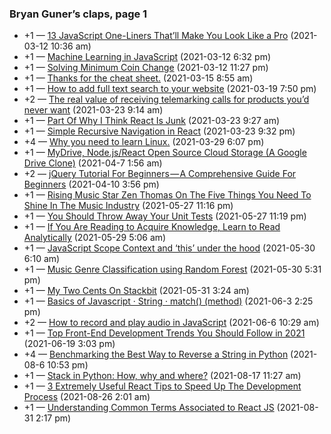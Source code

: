 ### Bryan Guner’s claps, page 1

- +1 — <a href="https://medium.com/p/13-javascript-one-liners-thatll-make-you-look-like-a-pro-29a27b6f51cb" class="h-cite u-like-of">13 JavaScript One-Liners That’ll Make You Look Like a Pro</a> (2021-03-12 10:36 am)
- +1 — <a href="https://medium.com/p/machine-learning-in-javascript-b8b0f9f149aa" class="h-cite u-like-of">Machine Learning in JavaScript</a> (2021-03-12 6:32 pm)
- +1 — <a href="https://medium.com/p/how-to-solve-minimum-coin-change-f96a758ccade" class="h-cite u-like-of">Solving Minimum Coin Change</a> (2021-03-12 11:27 pm)
- +1 — <a href="https://medium.com/p/thanks-for-the-cheat-sheet-b3fff101f8e7" class="h-cite u-like-of">Thanks for the cheat sheet.</a> (2021-03-15 8:55 am)
- +1 — <a href="https://medium.com/p/how-to-add-full-text-search-to-your-website-4e9c80ce2bf4" class="h-cite u-like-of">How to add full text search to your website</a> (2021-03-19 7:50 pm)
- +2 — <a href="https://medium.com/p/the-real-value-of-receiving-telemarking-calls-for-products-youd-never-want-2a24baa18a7d" class="h-cite u-like-of">The real value of receiving telemarking calls for products you’d never want</a> (2021-03-23 9:14 am)
- +1 — <a href="https://medium.com/p/part-of-why-i-think-react-is-junk-e4db95e15ef4" class="h-cite u-like-of">Part Of Why I Think React Is Junk</a> (2021-03-23 9:27 am)
- +1 — <a href="https://medium.com/p/simple-recursive-navigation-in-react-511d0a013ae4" class="h-cite u-like-of">Simple Recursive Navigation in React</a> (2021-03-23 9:32 pm)
- +4 — <a href="https://medium.com/p/why-you-need-to-learn-linux-d0c58958a031" class="h-cite u-like-of">Why you need to learn Linux.</a> (2021-03-29 6:07 pm)
- +1 — <a href="https://medium.com/p/mydrive-node-js-react-open-source-cloud-storage-a-google-drive-clone-2e4908fd8a9b" class="h-cite u-like-of">MyDrive, Node.js/React Open Source Cloud Storage (A Google Drive Clone)</a> (2021-04-7 1:56 am)
- +2 — <a href="https://medium.com/p/jquery-tutorial-for-beginners-679021d74ab4" class="h-cite u-like-of">jQuery Tutorial For Beginners — A Comprehensive Guide For Beginners</a> (2021-04-10 3:56 pm)
- +1 — <a href="https://medium.com/p/rising-music-star-zen-thomas-on-the-five-things-you-need-to-shine-in-the-music-industry-e475648cabf5" class="h-cite u-like-of">Rising Music Star Zen Thomas On The Five Things You Need To Shine In The Music Industry</a> (2021-05-27 11:16 pm)
- +1 — <a href="https://medium.com/p/you-should-throw-away-your-unit-tests-717c6884a77b" class="h-cite u-like-of">You Should Throw Away Your Unit Tests</a> (2021-05-27 11:19 pm)
- +1 — <a href="https://medium.com/p/if-you-are-reading-to-acquire-knowledge-read-like-a-critic-f16ac4d6ec3d" class="h-cite u-like-of">If You Are Reading to Acquire Knowledge, Learn to Read Analytically</a> (2021-05-29 5:06 am)
- +1 — <a href="https://medium.com/p/javascript-scope-context-and-this-under-the-hood-43c32033c9f9" class="h-cite u-like-of">JavaScript Scope Context and ‘this’ under the hood</a> (2021-05-30 6:10 am)
- +1 — <a href="https://medium.com/p/music-genre-classification-using-random-forest-219fc2446666" class="h-cite u-like-of">Music Genre Classification using Random Forest</a> (2021-05-30 5:31 pm)
- +1 — <a href="https://medium.com/p/my-two-cents-on-stackbit-b70ecc1de681" class="h-cite u-like-of">My Two Cents On Stackbit</a> (2021-05-31 3:24 am)
- +1 — <a href="https://medium.com/p/basics-of-javascript-string-match-method-ce47295bfd97" class="h-cite u-like-of">Basics of Javascript · String · match() (method)</a> (2021-06-3 2:25 pm)
- +2 — <a href="https://medium.com/p/how-to-record-and-play-audio-in-javascript-faa1b2b3e49b" class="h-cite u-like-of">How to record and play audio in JavaScript</a> (2021-06-6 10:29 am)
- +1 — <a href="https://medium.com/p/top-front-end-development-trends-you-should-follow-in-2021-64d7129fc066" class="h-cite u-like-of">Top Front-End Development Trends You Should Follow in 2021</a> (2021-06-19 3:03 pm)
- +4 — <a href="https://medium.com/p/benchmarking-the-best-way-to-reverse-a-string-in-python-9c73d87b1b1a" class="h-cite u-like-of">Benchmarking the Best Way to Reverse a String in Python</a> (2021-08-6 10:53 pm)
- +1 — <a href="https://medium.com/p/stack-in-python-980826a64bc5" class="h-cite u-like-of">Stack in Python: How, why and where?</a> (2021-08-17 11:27 am)
- +1 — <a href="https://medium.com/p/3-extremely-useful-react-tips-to-speed-up-the-development-process-c4c966814c52" class="h-cite u-like-of">3 Extremely Useful React Tips to Speed Up The Development Process</a> (2021-08-26 2:01 am)
- +1 — <a href="https://medium.com/p/understanding-common-terms-associated-to-react-js-a07341c5bd67" class="h-cite u-like-of">Understanding Common Terms Associated to React JS</a> (2021-08-31 2:17 pm)
